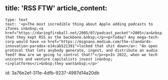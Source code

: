 title: 'RSS FTW'
article_content:
  -
    type: text
    text: '<p>The most incredible thing about Apple adding podcasts to iTunes in&nbsp;<a href="https://daringfireball.net/2005/07/podcast_pocket">2005</a>&nbsp;is that they kept RSS as the backbone.&nbsp;</p><p>Today? Any mega-tech-corp would have <a href="https://mignano.medium.com/the-standards-innovation-paradox-e14cab521391">locked that shit down</a>: "An open protocol that lets anybody generate, ingest, and distribute an audio feed? How are we going to control that?"</p><p>In 2022, when we tech unicorns and venture capitalists invest in&nbsp;<i>platforms</i>&nbsp;they want&nbsp;</p>'
id: 3a76e2ef-311e-4dfb-9237-4987d14a20db
